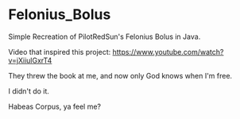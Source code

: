 # Felonius_Bolus
Simple Recreation of PilotRedSun's Felonius Bolus in Java.


Video that inspired this project: https://www.youtube.com/watch?v=jXiiulGxrT4





They threw the book at me, and now only God knows when I'm free.

I didn't do it.

Habeas Corpus, ya feel me?
